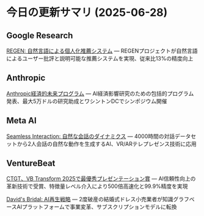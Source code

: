# 今日の更新サマリ (2025-06-28)

## Google Research
[REGEN: 自然言語による個人化推薦システム](./REGEN_自然言語による個人化推薦システム.md) — REGENプロジェクトが自然言語によるユーザー批評と説明可能な推薦システムを実現、従来比13%の精度向上

## Anthropic
[Anthropic経済的未来プログラム](./Anthropic経済的未来プログラム.md) — AI経済影響研究のための包括的プログラム発表、最大5万ドルの研究助成とワシントンDCでシンポジウム開催

## Meta AI
[Seamless Interaction: 自然な会話のダイナミクス](./Seamless_Interaction_自然な会話のダイナミクス.md) — 4000時間の対話データセットから2人会話の自然な動作を生成するAI、VR/ARテレプレゼンス技術に応用

## VentureBeat
[CTGT、VB Transform 2025で最優秀プレゼンテーション賞](./CTGT_VB_Transform_2025最優秀プレゼンテーション賞.md) — AI信頼性向上の革新技術で受賞、特徴量レベル介入により500倍高速化と99.9%精度を実現

[David's Bridal: AI再生戦略](./David's_Bridal_AI再生戦略.md) — 2度破産の結婚式ドレス小売業者が知識グラフベースAIプラットフォームで事業変革、サブスクリプションモデルに転換